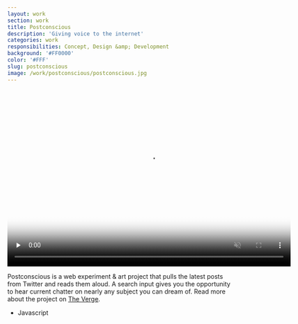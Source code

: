 ```yaml
---
layout: work
section: work
title: Postconscious
description: 'Giving voice to the internet'
categories: work
responsibilities: Concept, Design &amp; Development
background: '#FF0000'
color: '#FFF'
slug: postconscious
image: /work/postconscious/postconscious.jpg
---
```


<div>
  <video loop muted playsinline id="joanna" class="browser_img" title="POSTCONSCIOUS"
    preload="none" width="640" height="400" poster="{{ site.root }}{{ page.image }}" data-setup="{}">
    <source src="{{ site.root }}/work/postconscious/postconscious.mp4" type='video/mp4'>
  </video>
</div>

Postconscious is a web experiment &amp; art project that pulls the latest posts from Twitter and reads them aloud. A search input gives you the opportunity to hear current chatter on nearly any subject you can dream of. Read more about the project on <a href="http://www.theverge.com/2016/11/3/13497582/twitter-postconscious-art-project-voices-speech-cloud" rel="external">The Verge</a>.

<ul class="tags">
  <li>Javascript</li>
</ul>
